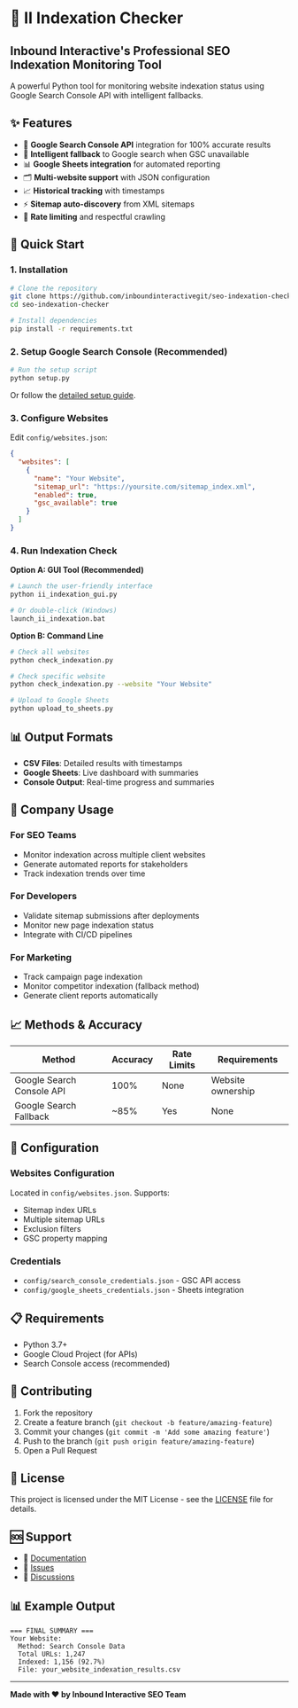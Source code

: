 # 🚀 II Indexation Checker
## Inbound Interactive's Professional SEO Indexation Monitoring Tool

A powerful Python tool for monitoring website indexation status using Google Search Console API with intelligent fallbacks.

## ✨ Features

- 🎯 **Google Search Console API** integration for 100% accurate results
- 🔄 **Intelligent fallback** to Google search when GSC unavailable
- 📊 **Google Sheets integration** for automated reporting
- 🗂️ **Multi-website support** with JSON configuration
- 📈 **Historical tracking** with timestamps
- ⚡ **Sitemap auto-discovery** from XML sitemaps
- 🚀 **Rate limiting** and respectful crawling

## 🚀 Quick Start

### 1. Installation

```bash
# Clone the repository
git clone https://github.com/inboundinteractivegit/seo-indexation-checker.git
cd seo-indexation-checker

# Install dependencies
pip install -r requirements.txt
```

### 2. Setup Google Search Console (Recommended)

```bash
# Run the setup script
python setup.py
```

Or follow the [detailed setup guide](docs/SETUP.md).

### 3. Configure Websites

Edit `config/websites.json`:

```json
{
  "websites": [
    {
      "name": "Your Website",
      "sitemap_url": "https://yoursite.com/sitemap_index.xml",
      "enabled": true,
      "gsc_available": true
    }
  ]
}
```

### 4. Run Indexation Check

**Option A: GUI Tool (Recommended)**
```bash
# Launch the user-friendly interface
python ii_indexation_gui.py

# Or double-click (Windows)
launch_ii_indexation.bat
```

**Option B: Command Line**
```bash
# Check all websites
python check_indexation.py

# Check specific website
python check_indexation.py --website "Your Website"

# Upload to Google Sheets
python upload_to_sheets.py
```

## 📊 Output Formats

- **CSV Files**: Detailed results with timestamps
- **Google Sheets**: Live dashboard with summaries
- **Console Output**: Real-time progress and summaries

## 🏢 Company Usage

### For SEO Teams
- Monitor indexation across multiple client websites
- Generate automated reports for stakeholders
- Track indexation trends over time

### For Developers
- Validate sitemap submissions after deployments
- Monitor new page indexation status
- Integrate with CI/CD pipelines

### For Marketing
- Track campaign page indexation
- Monitor competitor indexation (fallback method)
- Generate client reports automatically

## 📈 Methods & Accuracy

| Method | Accuracy | Rate Limits | Requirements |
|--------|----------|-------------|--------------|
| Google Search Console API | 100% | None | Website ownership |
| Google Search Fallback | ~85% | Yes | None |

## 🔧 Configuration

### Websites Configuration
Located in `config/websites.json`. Supports:
- Sitemap index URLs
- Multiple sitemap URLs
- Exclusion filters
- GSC property mapping

### Credentials
- `config/search_console_credentials.json` - GSC API access
- `config/google_sheets_credentials.json` - Sheets integration

## 📋 Requirements

- Python 3.7+
- Google Cloud Project (for APIs)
- Search Console access (recommended)

## 🤝 Contributing

1. Fork the repository
2. Create a feature branch (`git checkout -b feature/amazing-feature`)
3. Commit your changes (`git commit -m 'Add some amazing feature'`)
4. Push to the branch (`git push origin feature/amazing-feature`)
5. Open a Pull Request

## 📄 License

This project is licensed under the MIT License - see the [LICENSE](LICENSE) file for details.

## 🆘 Support

- 📖 [Documentation](docs/)
- 🐛 [Issues](https://github.com/your-company/seo-indexation-checker/issues)
- 💬 [Discussions](https://github.com/your-company/seo-indexation-checker/discussions)

## 📊 Example Output

```
=== FINAL SUMMARY ===
Your Website:
  Method: Search Console Data
  Total URLs: 1,247
  Indexed: 1,156 (92.7%)
  File: your_website_indexation_results.csv
```

---

**Made with ❤️ by Inbound Interactive SEO Team**